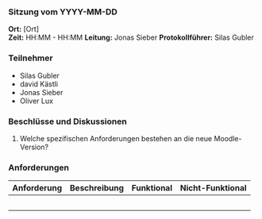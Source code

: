 ### Sitzung vom YYYY-MM-DD

**Ort:** [Ort]  
**Zeit:** HH:MM - HH:MM
**Leitung:** Jonas Sieber
**Protokollführer:** Silas Gubler

### Teilnehmer
- Silas Gubler
- david Kästli
- Jonas Sieber
- Oliver Lux
### Beschlüsse und Diskussionen

1. Welche spezifischen Anforderungen bestehen an die neue Moodle-Version?

### Anforderungen

| Anforderung | Beschreibung | Funktional | Nicht-Funktional |
| ----------- | ------------ | ---------- | ---------------- |
|             |              |            |                  |
|             |              |            |                  |
|             |              |            |                  |
|             |              |            |                  |
|             |              |            |                  |
